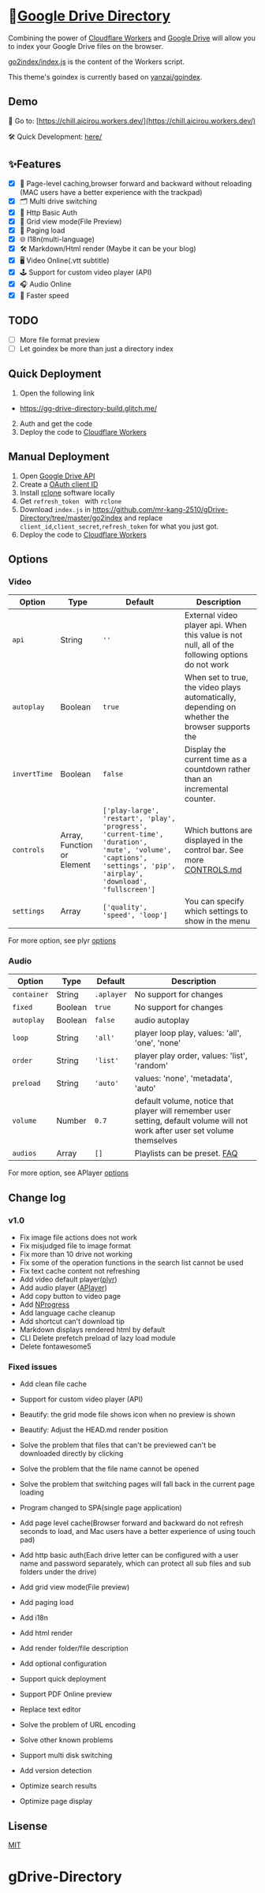 

# 🍿[Google Drive Directory](https://github.com/mr-kang-2510/gDrive-Directory)
Combining the power of [Cloudflare Workers](https://workers.cloudflare.com/) and [Google Drive](https://www.google.com/drive/) will allow you to index your Google Drive files on the browser.    

[go2index/index.js](https://github.com/mr-kang-2510/gDrive-Directory/blob/main/go2index/index.js) is the content of the Workers script.  

This theme's goindex is currently based on [yanzai/goindex](https://github.com/yanzai/goindex/).
## Demo  

🚀 Go to: [https://chill.aicirou.workers.dev/](https://chill.aicirou.workers.dev/) 

🛠 Quick Development: [here/](https://github.com/mr-kang-2510/gDrive-Directory/edit/main/README.md#quick-deployment)

## ✨Features

- [x] 👑 Page-level caching,browser forward and backward without reloading (MAC users have a better experience with the trackpad)
- [x] 🗂 Multi drive switching
- [x] 🔐 Http Basic Auth
- [x] 🎨 Grid view mode(File Preview)
- [x] 🎯 Paging load
- [x] 🌐 I18n(multi-language)
- [x] 🛠 Markdown/Html render (Maybe it can be your blog)
- [x] 🖥 Video Online(.vtt subtitle)
- [x] 🕹 Support for custom video player (API)
- [x] 🎧 Audio Online
- [x] 🚀 Faster speed

## TODO

- [ ] More file format preview
- [ ] Let goindex be more than just a directory index

## Quick Deployment

1. Open the following link

- https://gg-drive-directory-build.glitch.me/

2. Auth and get the code
3. Deploy the code to [Cloudflare Workers](https://www.cloudflare.com/)

## Manual Deployment  

1. Open [Google Drive API](https://console.developers.google.com/apis/api/drive.googleapis.com/overview)
2. Create a [OAuth client ID](https://console.developers.google.com/apis/credentials/oauthclient)
3. Install [rclone](https://rclone.org/downloads/) software locally
4. Get `refresh_token ` with `rclone`
5. Download `index.js` in https://github.com/mr-kang-2510/gDrive-Directory/tree/master/go2index and replace `client_id`,`client_secret`,`refresh_token` for what you just got.
6. Deploy the code to [Cloudflare Workers](https://www.cloudflare.com/)

## Options

### Video

| Option       | Type                       | Default                                                      | Description                                                  |
| ------------ | -------------------------- | ------------------------------------------------------------ | ------------------------------------------------------------ |
| `api`        | String                     | `''`                                                         | External video player api. When this value is not null, all of the following options do not work |
| `autoplay`   | Boolean                    | `true`                                                       | When set to true, the video plays automatically, depending on whether the browser supports the |
| `invertTime` | Boolean                    | `false`                                                      | Display the current time as a countdown rather than an incremental counter. |
| `controls`   | Array, Function or Element | `['play-large', 'restart', 'play', 'progress', 'current-time', 'duration', 'mute', 'volume', 'captions', 'settings', 'pip', 'airplay', 'download', 'fullscreen']` | Which buttons are displayed in the control bar. See more [CONTROLS.md](https://github.com/sampotts/plyr/blob/master/CONTROLS.md#using-default-controls) |
| `settings`   | Array                      | `['quality', 'speed', 'loop']`                               | You can specify which settings to show in the menu           |

For more option, see plyr [options](https://github.com/sampotts/plyr#options)

### Audio

| Option      | Type    | Default    | Description                                                  |
| ----------- | ------- | ---------- | ------------------------------------------------------------ |
| `container` | String  | `.aplayer` | No support for changes                                       |
| `fixed`     | Boolean | `true`     | No support for changes                                       |
| `autoplay`  | Boolean | `false`    | audio autoplay                                               |
| `loop`      | String  | `'all'`    | player loop play, values: 'all', 'one', 'none'               |
| `order`     | String  | `'list'`   | player play order, values: 'list', 'random'                  |
| `preload`   | String  | `'auto'`   | values: 'none', 'metadata', 'auto'                           |
| `volume`    | Number  | `0.7`      | default volume, notice that player will remember user setting, default volume will not work after user set volume themselves |
| `audios`    | Array   | `[]`       | Playlists can be preset. [FAQ](#FAQ)                         |

For more option, see APlayer [options](https://aplayer.js.org/#/home?id=options)

## Change log

### v1.0

- Fix image file actions does not work
- Fix misjudged file to image format
- Fix more than 10 drive not working
- Fix some of the operation functions in the search list cannot be used
- Fix text cache content not refreshing
- Add video default player([plyr](https://github.com/sampotts/plyr))
- Add audio player ([APlayer](https://github.com/MoePlayer/APlayer)) 
- Add copy button to video page
- Add [NProgress](https://github.com/rstacruz/nprogress)
- Add language cache cleanup
- Add shortcut can't download tip
- Markdown displays rendered html by default
- CLI Delete prefetch preload of lazy load module
- Delete fontawesome5

### Fixed issues

- Add clean file cache
- Support for custom video player (API)
- Beautify: the grid mode file shows icon when no preview is shown
- Beautify: Adjust the HEAD.md render position
- Solve the problem that files that can't be previewed can't be downloaded directly by clicking
- Solve the problem that the file name cannot be opened
- Solve the problem that switching pages will fall back in the current page loading

- Program changed to SPA(single page application)
- Add page level cache(Browser forward and backward do not refresh seconds to load, and Mac users have a better experience of using touch pad)
- Add http basic auth(Each drive letter can be configured with a user name and password separately, which can protect all sub files and sub folders under the drive)
- Add  grid view mode(File preview)
- Add paging load
- Add  i18n
- Add html render 
- Add render folder/file description
- Add optional configuration
- Support quick deployment
- Support PDF Online preview
- Replace text editor
- Solve the problem of URL encoding
- Solve other known problems

- Support multi disk switching
- Add version detection
- Optimize search results
- Optimize page display

## Lisense

[MIT](LICENSE)

# gDrive-Directory
